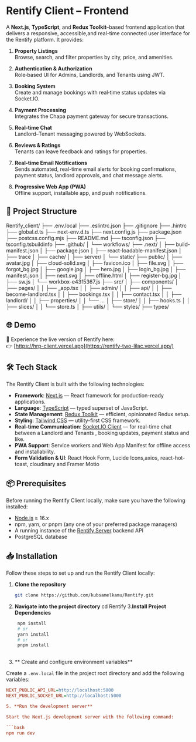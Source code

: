 # Rentify Client – Frontend

A **Next.js**, **TypeScript**, and **Redux Toolkit**–based frontend application that delivers a responsive, accessible,and real-time connected user interface for the Rentify platform. It provides:

1. **Property Listings**  
   Browse, search, and filter properties by city, price, and amenities.

2. **Authentication & Authorization**  
   Role‑based UI for Admins, Landlords, and Tenants using JWT.

3. **Booking System**  
   Create and manage bookings with real‑time status updates via Socket.IO.

4. **Payment Processing**  
   Integrates the Chapa payment gateway for secure transactions.

5. **Real‑time Chat**  
   Landlord–Tenant messaging powered by WebSockets.

6. **Reviews & Ratings**  
   Tenants can leave feedback and ratings for properties.

7. **Real-time Email Notifications**  
   Sends automated, real-time email alerts for booking confirmations, payment status, landlord approvals, and chat message alerts.

8. **Progressive Web App (PWA)**  
   Offline support, installable app, and push notifications.

## 📂 Project Structure

Rentify_client/
├── .env.local
├── .eslintrc.json
├── .gitignore
├── .hintrc
├── global.d.ts
├── next-env.d.ts
├── next.config.js
├── package.json
├── postcss.config.mjs
├── README.md
├── tsconfig.json
├── tsconfig.tsbuildinfo
├── .github/
│   └── workflows/
├── .next/
│   ├── build-manifest.json
│   ├── package.json
│   ├── react-loadable-manifest.json
│   ├── trace
│   ├── cache/
│   ├── server/
│   └── static/
├── public/
│   ├── avatar.jpg
│   ├── cloud-solid.svg
│   ├── favicon.ico
│   ├── file.svg
│   ├── forgot_bg.jpg
│   ├── google.jpg
│   ├── hero.jpg
│   ├── login_bg.jpg
│   ├── manifest.json
│   ├── next.svg
│   ├── offline.html
│   ├── register-bg.jpg
│   ├── sw.js
│   └── workbox-e43f5367.js
├── src/
│   ├── components/
│   ├── pages/
│   │   ├── _app.tsx
│   │   ├── admin/
│   │   ├── api/
│   │   ├── become-landlord.tsx
│   │   ├── bookings.tsx
│   │   ├── contact.tsx
│   │   ├── landlord/
│   │   ├── properties/
│   │   └── ...
│   ├── store/
│   │   ├── hooks.ts
│   │   ├── slices/
│   │   └── store.ts
│   ├── utils/
│   └── styles/
├── types/


## 🌐 Demo

🚀 Experience the live version of Rentify here:  
👉 [https://hrp-client.vercel.app](https://rentify-two-lilac.vercel.app/)


## 🛠️ Tech Stack

The Rentify Client is built with the following technologies:

- **Framework**: [Next.js](https://nextjs.org/) — React framework for production-ready applications.
- **Language**: [TypeScript](https://www.typescriptlang.org/) — typed superset of JavaScript.
- **State Management**: [Redux Toolkit](https://redux-toolkit.js.org/) — efficient, opinionated Redux setup.
- **Styling**: [Tailwind CSS](https://tailwindcss.com/) — utility-first CSS framework.
- **Real-time Communication**: [Socket.IO Client](https://socket.io/) — for real-time chat between a Landlord and Tenants ,  booking updates, payment status and like.
- **PWA Support**: Service workers and Web App Manifest for offline access and installability.
- **Form Validation & UI**: React Hook Form, Lucide Icons,axios, react-hot-toast, cloudinary and Framer Motio

## 📦 Prerequisites

Before running the Rentify Client locally, make sure you have the following installed:

- [Node.js](https://nodejs.org/) ≥ 16.x  
- npm, yarn, or pnpm (any one of your preferred package managers)  
- A running instance of the [Rentify Server](https://github.com/kubsamelkamu/rentify_server) backend API  
- PostgreSQL database 

## 📥 Installation

Follow these steps to set up and run the Rentify Client locally:

1. **Clone the repository**
   ```bash
   git clone https://github.com/kubsamelkamu/Rentify.git
2. **Navigate into the project directory**
    cd Rentify
3.**Install Project Dependencies**
   ``` bash 
    npm install
    # or
    yarn install
    # or
    pnpm install
    

4.  ** Create and configure environment variables**

Create a `.env.local` file in the project root directory and add the following variables:

```ini
NEXT_PUBLIC_API_URL=http://localhost:5000
NEXT_PUBLIC_SOCKET_URL=http://localhost:5000

5. **Run the development server**

Start the Next.js development server with the following command:

```bash
npm run dev

